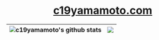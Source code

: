 <div align="center">
  
# [c19yamamoto.com](https://c19yamamoto.com)

| <img align="center" src="https://github-readme-stats.vercel.app/api?username=c19yamamoto&show_icons=true&include_all_commits=true&theme=swift&hide_border=true" alt="c19yamamoto's github stats" /> | <img align="center" src="https://github-readme-stats.vercel.app/api/top-langs/?username=c19yamamoto&layout=compact&theme=swift&hide_border=true" /> |
| ------------- | ------------- |

</div>
